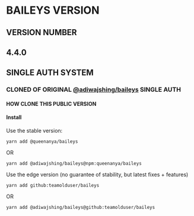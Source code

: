 # BAILEYS VERSION
## VERSION NUMBER
## 4.4.0
## SINGLE AUTH SYSTEM
### CLONED OF ORIGINAL [@adiwajshing/baileys](https://www.npmjs.com/package/@adiwajshing/baileys) SINGLE AUTH

#### HOW CLONE THIS PUBLIC VERSION

#### Install

Use the stable version:

```
yarn add @queenanya/baileys
```
OR 
```
yarn add @adiwajshing/baileys@npm:queenanya/baileys
```



Use the edge version (no guarantee of stability, but latest fixes + features)



```
yarn add github:teamolduser/baileys
```
OR 
```
yarn add @adiwajshing/baileys@github:teamolduser/baileys
```
